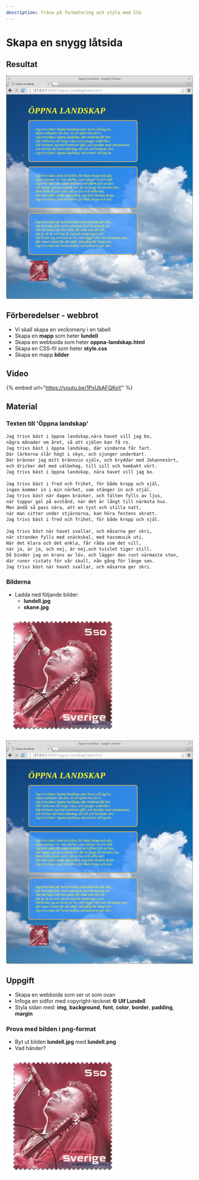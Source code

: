 ```yaml
---
description: Träna på formatering och styla med CSS
---
```


# Skapa en snygg låtsida

## **Resultat**

![](.gitbook/assets/image%20%2844%29.png)

## Förberedelser - webbrot

* Vi skall skapa en veckomeny i en tabell
* Skapa en **mapp** som heter **lundell**
* Skapa en webbsida som heter **oppna-landskap.html**
* Skapa en CSS-fil som heter **style.css**
* Skapa en mapp **bilder**

## **Video**

{% embed url="https://youtu.be/1PxUbAFQKoY" %}

## **Material**

### **Texten till 'Öppna landskap'**

```text
Jag trivs bäst i öppna landskap,nära havet vill jag bo,
några månader om året, så att själen kan få ro.
Jag trivs bäst i öppna landskap, där vindarna får fart.
Där lärkorna slår högt i skyn, och sjunger underbart.
Där bränner jag mitt brännvin själv, och kryddar med Johannesört,
och dricker det med välbehag, till sill och hembakt vört.
Jag trivs bäst i öppna landskap, nära havet vill jag bo.

Jag trivs bäst i fred och frihet, för både kropp och själ,
ingen kommer in i min närhet, som stänger in och stjäl.
Jag trivs bäst när dagen bräcker, och fälten fylls av ljus,
när tuppar gal på avstånd, när det är långt till närmsta hus.
Men ändå så pass nära, att en tyst och stilla natt,
när man sitter under stjärnorna, kan höra festens skratt.
Jag trivs bäst i fred och frihet, för både kropp och själ.

Jag trivs bäst när havet svallar, och måsarna ger skri,
när stranden fylls med snäckskal, med havsmusik uti.
När det klara och det enkla, får råda som det vill,
när ja, är ja, och nej, är nej,och tvivlet tiger still.
Då binder jag en krans av löv, och lägger den runt närmaste sten,
där runor ristats för vår skull, nån gång för länge sen.
Jag trivs bäst när havet svallar, och måsarna ger skri. 
```

### **Bilderna**

* Ladda ned följande bilder:
  * **lundell.jpg**
  * **skane.jpg**

![](.gitbook/assets/image%20%2846%29.png)

![](.gitbook/assets/image%20%2841%29.png)



## **Uppgift**

* Skapa en webbsida som ser ut som ovan
* Infoga en sidfor med copyright-tecknet **© Ulf Lundell**
* Styla sidan med: **img**, **background**, **font**, **color**, **border**, **padding**, **margin**

### Prova med bilden i png-format

* Byt ut bilden **lundell.jpg** med **lundell.png**
* Vad händer?

![](.gitbook/assets/image%20%2845%29.png)

